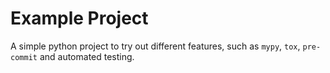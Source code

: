 # Example Project

A simple python project to try out different features, such as `mypy`, `tox`,
`pre-commit` and automated testing.
